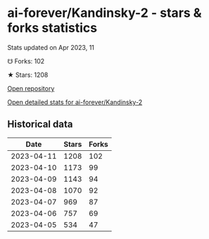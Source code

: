 # ai-forever/Kandinsky-2 - stars & forks statistics

Stats updated on Apr 2023, 11

☋ Forks: 102

★ Stars: 1208

[Open repository](https://github.com/ai-forever/Kandinsky-2)

[Open detailed stats for ai-forever/Kandinsky-2](https://reviewgithub.com/rep/ai-forever/Kandinsky-2)

## Historical data
| Date | Stars | Forks |
|------|-------|-------|
| 2023-04-11 | 1208 | 102 | 
| 2023-04-10 | 1173 | 99 | 
| 2023-04-09 | 1143 | 94 | 
| 2023-04-08 | 1070 | 92 | 
| 2023-04-07 | 969 | 87 | 
| 2023-04-06 | 757 | 69 | 
| 2023-04-05 | 534 | 47 | 

